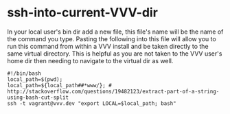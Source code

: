 # ssh-into-current-VVV-dir

In your local user's bin dir add a new file, this file's name will be the name of the command you type. Pasting the following into this file will allow you to run this command from within a VVV install and be taken directly to the same virtual directory. This is helpful as you are not taken to the VVV user's home dir then needing to navigate to the virtual dir as well.

```
#!/bin/bash
local_path=$(pwd);
local_path=${local_path##*www/}; # http://stackoverflow.com/questions/19482123/extract-part-of-a-string-using-bash-cut-split
ssh -t vagrant@vvv.dev "export LOCAL=$local_path; bash"
```

